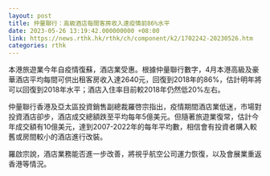 ```yaml
---
layout: post
title: 仲量聯行：高級酒店每間客房收入達疫情前86%水平
date: 2023-05-26 13:19:42.000000000 +08:00
link: https://news.rthk.hk/rthk/ch/component/k2/1702242-20230526.htm
categories: rthk
---
```


本港旅遊業今年自疫情復蘇，酒店業受惠。根據仲量聯行數字，4月本港高級及豪華酒店平均每間可供出租客房收入達2640元，回復到2018年的86%，估計明年將可以回復到2018年水平；酒店入住率目前較2018年仍然低20%左右。

仲量聯行香港及亞太區投資銷售副總裁羅啓宗指出，疫情期間酒店業低迷，市場對投資酒店卻步，酒店成交總額跌至平均每年5億美元。但隨著旅遊業復常，估計今年成交額有10億美元，達到2007-2022年的每年平均數，相信會有投資者購入較舊或房間較小的酒店進行改裝。

羅啟宗說，酒店業務能否進一步改善，將視乎航空公司運力恢復，以及會展業重返香港等情況。
